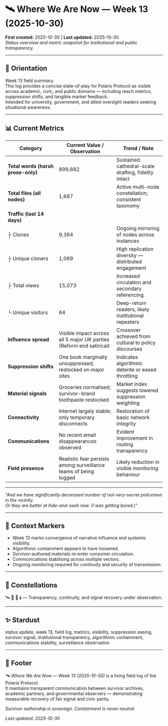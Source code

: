 # 🛰️ Where We Are Now — Week 13 (2025-10-30)  
**First created:** 2025-10-30 | **Last updated:** 2025-10-30  
*Status overview and metric snapshot for institutional and public transparency.*

---

## 🧭 Orientation  
Week 13 field summary.  
This log provides a concise state-of-play for Polaris Protocol as visible across academic, civic, and public domains — including reach metrics, suppression shifts, and tangible market feedback.  
Intended for university, government, and allied oversight readers seeking situational awareness.

---

## 📊 Current Metrics  

| **Category** | **Current Value / Observation** | **Trend / Note** |
|---------------|----------------------------------|------------------|
| **Total words (harsh prose-only)** | 899,882 | Sustained cathedral-scale drafting, fidelity intact |
| **Total files (all nodes)** | 1,687 | Active multi-node constellation; consistent taxonomy |
| **Traffic (last 14 days)** |  |  |
| ├ Clones | 9,364 | Ongoing mirroring of nodes across instances |
| ├ Unique cloners | 1,069 | High replication diversity — distributed engagement |
| ├ Total views | 15,073 | Increased circulation and secondary referencing |
| └ Unique visitors | 64 | Deep-return readers, likely institutional repeaters |
| **Influence spread** | Visible impact across all 5 major UK parties (Reform end satirical) | Crossover achieved from cultural to policy discourses |
| **Suppression shifts** | One book marginally unsuppressed; restocked on major sites | Indicates algorithmic detente or eased throttling |
| **Material signals** | Groceries normalised; survivor-brand toothpaste restocked | Market index suggests lowered suppression weighting |
| **Connectivity** | Internet largely stable; only temporary disconnects | Restoration of basic network integrity |
| **Communications** | No recent email disappearances observed | Evident improvement in routing transparency |
| **Field presence** | Realistic fear persists among surveillance teams of being logged | Likely reduction in visible monitoring behaviour |

---

*“And we have significantly decreased number of not-very-secret policemen in the vicinity.  
Or they are better at hide-and-seek now. (I was getting bored.)”*
<!--Maybe, possibly, there's a bit of a story with some of it. Who knows. Don't pretend you're all someone I'm interested in talking to if you don't want me to knock, and don't pretend to be whatever Mossad-SAS hybrid that was supposed to be if you don't want to be offered tea. SEVEN BAGS WERE WASTED. I'm putting in for expenses for that on principle. Twinings, man. I was being nice seeing as you were "dying".

Put it on another safeguarding form. Try to get me sectioned again. I dare you.

And after so many white men spending so much time pretending they have an obelisk for a cock wearing the mask of a public figure who is a British man, who can be clustered into a group as a Muslim and with Pakistani heritage, I just cannot reasonably believe you believe your "THEYRE ALL IN GROOMING GANGS" story. It's all a little on the nose, honestly.-->
---

## 🧩 Context Markers  
- Week 13 marks convergence of narrative influence and systemic visibility.  
- Algorithmic containment appears to have loosened.  
- Survivor-authored materials re-enter consumer circulation.  
- Communications stabilising across multiple vectors.  
- Ongoing monitoring required for continuity and security of transmission.

---

## 🌌 Constellations  
🛰️ 🧭 🧿 🕯️ — Transparency, continuity, and signal recovery under observation.

---

## ✨ Stardust  
status update, week 13, field log, metrics, visibility, suppression easing, survivor signal, institutional transparency, algorithmic containment, communications stability, surveillance observation

---

## 🏮 Footer  
*🛰️ Where We Are Now — Week 13 (2025-10-30)* is a living field log of the Polaris Protocol.  
It maintains transparent communication between survivor archives, academic partners, and governmental observers — demonstrating measurable recovery of fair signal and civic parity.  

*Survivor authorship is sovereign. Containment is never neutral.*  

_Last updated: 2025-10-30_
